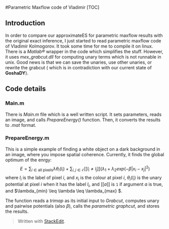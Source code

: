 #Parametric Maxflow code of Vladimir
[TOC]
## Introduction
In order to compare our approximateES for parametric maxflow results with the original exact inference, I just started to read parametric maxflow code of Vladimir Kolmogorov. It took some time for me to compile it on linux. There is a *Matlab®* wrapper in the code which simplifies the stuff. However, it uses *mex_grabcut.dll* for computing unary terms which is not runnable in unix. Good news is that we can save the unaries, use other unaries, or rewrite the grabcut ( which is in contradiction with our current state of  **GoshaDY**).

## Code details
### Main.m
There is *Main.m* file which is a well written script. It sets parameters, reads an image, and calls *PrepareEnergy()* function. Then, it converts the results to *.mat* format.

### PrepareEnergy.m
This is a simple example of finding a white object on a dark background in an image, where you impose spatial coherence. Currently, it finds the global optimum of the enrgy: 
$$
E = \sum_{i \in \text{all pixels}} \lambda \theta_i(l_i) + \sum_{i,j \in \mathcal{E}} [[ l_i \neq l_j ]] (\lambda_1 + \lambda_2 exp(-\beta |x_i - x_j|^2)
$$
where $l_i$ is the label of pixel $i$, and $x_i$ is the colour at pixel $i$, $\theta_i(l_i)$ is the unary potential at pixel $i$ when it has the label $l_i$, and $[[a]]$ is `1` if argument $a$ is true, and $\lambda_{min} \leq \lambda \leq \lambda_{max} $. 

The function reads a *trimap* as its initial input to *Grabcut*, computes unary and pairwise potentials (also $\beta$), calls the *parametric graphcut*, and stores the results.


> Written with [StackEdit](https://stackedit.io/).